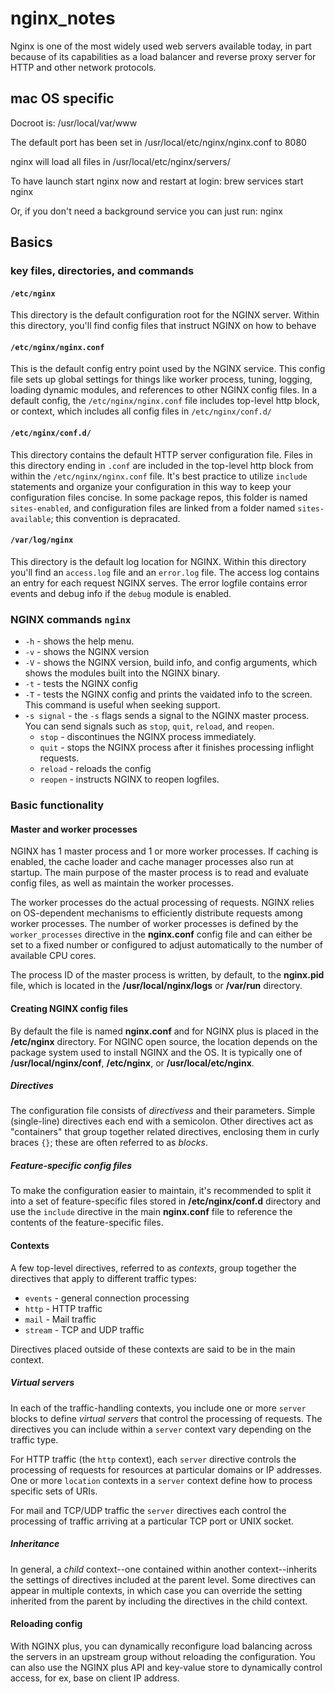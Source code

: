 # nginx_notes

Nginx is one of the most widely used web servers available today, in part
because of its capabilities as a load balancer and reverse proxy server
for HTTP and other network protocols.

## mac OS specific

Docroot is: /usr/local/var/www

The default port has been set in /usr/local/etc/nginx/nginx.conf to 8080

nginx will load all files in /usr/local/etc/nginx/servers/

To have launch start nginx now and restart at login: brew services start nginx

Or, if you don't need a background service you can just run: nginx

## Basics

### key files, directories, and commands

#### `/etc/nginx`
This directory is the default configuration root for the NGINX server.
Within this directory, you'll find config files that instruct NGINX on
how to behave

#### `/etc/nginx/nginx.conf`
This is the default config entry point used by the NGINX service. This
config file sets up global settings for things like worker process, tuning,
logging, loading dynamic modules, and references to other NGINX config files.
In a default config, the `/etc/nginx/nginx.conf` file includes top-level
http block, or context, which includes all config files in `/etc/nginx/conf.d/`

#### `/etc/nginx/conf.d/`
This directory contains the default HTTP server configuration file. Files
in this directory ending in `.conf` are included in the top-level http
block from within the `/etc/nginx/nginx.conf` file. It's best practice
to utilize `include` statements and organize your configuration in this
way to keep your configuration files concise. In some package repos, this
folder is named `sites-enabled`, and configuration files are linked from
a folder named `sites-available`; this convention is depracated.

#### `/var/log/nginx`
This directory is the default log location for NGINX. Within this directory
you'll find an `access.log` file and an `error.log` file. The access log
contains an entry for each request NGINX serves. The error logfile contains
error events and debug info if the `debug` module is enabled.

### NGINX commands `nginx`

* `-h` - shows the help menu.
* `-v` - shows the NGINX version
* `-V` - shows the NGINX version, build info, and config arguments, which
  shows the modules built into the NGINX binary.
* `-t` - tests the NGINX config
* `-T` - tests the NGINX config and prints the vaidated info to the screen.
  This command is useful when seeking support.
* `-s signal` - the `-s` flags sends a signal to the NGINX master process.
  You can send signals such as `stop`, `quit`, `reload`, and `reopen`.
  * `stop` - discontinues the NGINX process immediately.
  * `quit` - stops the NGINX process after it finishes processing inflight
    requests.
  * `reload` - reloads the config
  * `reopen` - instructs NGINX to reopen logfiles.
  
### Basic functionality

#### Master and worker processes
NGINX has 1 master process and 1 or more worker processes. If caching is
enabled, the cache loader and cache manager processes also run at startup.
The main purpose of the master process is to read and evaluate config files,
as well as maintain the worker processes. 

The worker processes do the actual processing of requests. NGINX relies on 
OS-dependent mechanisms to efficiently distribute requests among worker processes. 
The number of worker processes is defined by the `worker_processes` directive
in the **nginx.conf** config file and can either be set to a fixed number
or configured to adjust automatically to the number of available CPU cores.

The process ID of the master process is written, by default, to the **nginx.pid**
file, which is located in the **/usr/local/nginx/logs** or **/var/run**
directory.

#### Creating NGINX config files
By default the file is named **nginx.conf** and for NGINX plus is placed
in the **/etc/nginx** directory. For NGINC open source, the location depends
on the package system used to install NGINX and the OS. It is typically one
of **/usr/local/nginx/conf**, **/etc/nginx**, or **/usr/local/etc/nginx**.

##### Directives
The configuration file consists of *directivess* and their parameters.
Simple (single-line) directives each end with a semicolon. Other directives
act as "containers" that group together related directives, enclosing them
in curly braces `{}`; these are often referred to as *blocks*.

##### Feature-specific config files
To make the configuration easier to maintain, it's recommended to split it
into a set of feature-specific files stored in **/etc/nginx/conf.d** directory
and use the `include` directive in the main **nginx.conf** file to reference
the contents of the feature-specific files.

#### Contexts
A few top-level directives, referred to as *contexts*, group together the
directives that apply to different traffic types:
* `events` - general connection processing
* `http` - HTTP traffic
* `mail` - Mail traffic
* `stream` - TCP and UDP traffic

Directives placed outside of these contexts are said to be in the main
context.

##### Virtual servers
In each of the traffic-handling contexts, you include one or more `server`
blocks to define *virtual servers* that control the processing of requests.
The directives you can include within a `server` context vary depending
on the traffic type.

For HTTP traffic (the `http` context), each `server` directive controls
the processing of requests for resources at particular domains or IP addresses.
One or more `location` contexts in a `server` context define how to process
specific sets of URIs.

For mail and TCP/UDP traffic the `server` directives each control the processing
of traffic arriving at a particular TCP port or UNIX socket.

##### Inheritance
In general, a *child* context--one contained within another context--inherits
the settings of directives included at the parent level. Some directives
can appear in multiple contexts, in which case you can override the setting
inherited from the parent by including the directives in the child context.

#### Reloading config
With NGINX plus, you can dynamically reconfigure load balancing across the
servers in an upstream group without reloading the configuration. You can
also use the NGINX plus API and key-value store to dynamically control
access, for ex, base on client IP address.




























